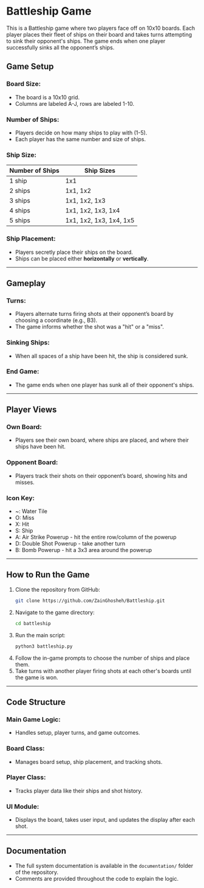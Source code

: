 # Battleship Game

This is a Battleship game where two players face off on 10x10 boards. Each player places their fleet of ships on their board and takes turns attempting to sink their opponent's ships. The game ends when one player successfully sinks all the opponent’s ships.

## **Game Setup**

### **Board Size:**
- The board is a 10x10 grid.
- Columns are labeled A-J, rows are labeled 1-10.

### **Number of Ships:**
- Players decide on how many ships to play with (1-5).
- Each player has the same number and size of ships.

### **Ship Size:**
| Number of Ships | Ship Sizes             |
|-----------------|------------------------|
| 1 ship          | 1x1                    |
| 2 ships         | 1x1, 1x2               |
| 3 ships         | 1x1, 1x2, 1x3          |
| 4 ships         | 1x1, 1x2, 1x3, 1x4     |
| 5 ships         | 1x1, 1x2, 1x3, 1x4, 1x5|

### **Ship Placement:**
- Players secretly place their ships on the board.
- Ships can be placed either **horizontally** or **vertically**.

---

## **Gameplay**

### **Turns:**
- Players alternate turns firing shots at their opponent’s board by choosing a coordinate (e.g., B3).
- The game informs whether the shot was a "hit" or a "miss".

### **Sinking Ships:**
- When all spaces of a ship have been hit, the ship is considered sunk.

### **End Game:**
- The game ends when one player has sunk all of their opponent's ships.

---

## **Player Views**

### **Own Board:**
- Players see their own board, where ships are placed, and where their ships have been hit.

### **Opponent Board:**
- Players track their shots on their opponent’s board, showing hits and misses.

### **Icon Key:**
- ~: Water Tile
- O: Miss
- X: Hit
- S: Ship
- A: Air Strike Powerup - hit the entire row/column of the powerup
- D: Double Shot Powerup - take another turn
- B: Bomb Powerup - hit a 3x3 area around the powerup

---

## **How to Run the Game**

1. Clone the repository from GitHub:
    ```bash
    git clone https://github.com/ZainGhosheh/Battleship.git
    ```
2. Navigate to the game directory:
    ```bash
    cd battleship
    ```
3. Run the main script:
    ```bash
    python3 battleship.py
    ```
4. Follow the in-game prompts to choose the number of ships and place them.
5. Take turns with another player firing shots at each other's boards until the game is won.

---

## **Code Structure**

### **Main Game Logic:**
- Handles setup, player turns, and game outcomes.

### **Board Class:**
- Manages board setup, ship placement, and tracking shots.

### **Player Class:**
- Tracks player data like their ships and shot history.

### **UI Module:**
- Displays the board, takes user input, and updates the display after each shot.

---

## **Documentation**

- The full system documentation is available in the `documentation/` folder of the repository.
- Comments are provided throughout the code to explain the logic.
